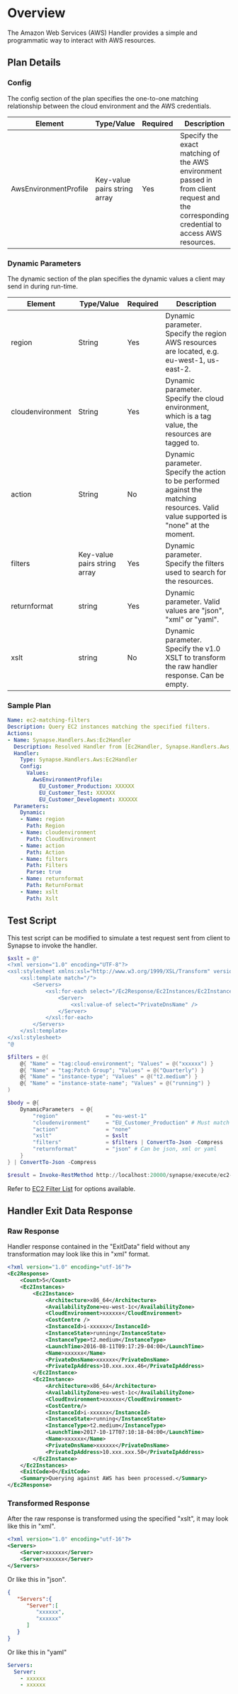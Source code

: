 # Overview
The Amazon Web Services (AWS) Handler provides a simple and programmatic way to interact with AWS resources.

## Plan Details
### Config
The config section of the plan specifies the one-to-one matching relationship between the cloud environment and the AWS credentials.

|Element|Type/Value|Required|Description
|-------|----------|--------|-----------
|AwsEnvironmentProfile|Key-value pairs string array|Yes|Specify the exact matching of the AWS environment passed in from client request and the corresponding credential to access AWS resources.

### Dynamic Parameters
The dynamic section of the plan specifies the dynamic values a client may send in during run-time.

|Element|Type/Value|Required|Description
|-------|----------|--------|-----------
|region|String|Yes|Dynamic parameter. Specify the region AWS resources are located, e.g. eu-west-1, us-east-2.
|cloudenvironment|String|Yes|Dynamic parameter. Specify the cloud environment, which is a tag value, the resources are tagged to.
|action|String|No|Dynamic parameter. Specify the action to be performed against the matching resources. Valid value supported is "none" at the moment.
|filters|Key-value pairs string array|Yes|Dynamic parameter. Specify the filters used to search for the resources.
|returnformat|string|Yes|Dynamic parameter. Valid values are "json", "xml" or "yaml".
|xslt|string|No|Dynamic parameter. Specify the v1.0 XSLT to transform the raw handler response. Can be empty.

### Sample Plan
````yaml
Name: ec2-matching-filters
Description: Query EC2 instances matching the specified filters.
Actions:
- Name: Synapse.Handlers.Aws:Ec2Handler
  Description: Resolved Handler from [Ec2Handler, Synapse.Handlers.Aws, Version=1.0.0.0, Culture=neutral, PublicKeyToken=null].
  Handler:
    Type: Synapse.Handlers.Aws:Ec2Handler
    Config:
      Values:
        AwsEnvironmentProfile:
          EU_Customer_Production: XXXXXX
          EU_Customer_Test: XXXXXX
          EU_Customer_Development: XXXXXX
  Parameters:
    Dynamic:
    - Name: region
      Path: Region
    - Name: cloudenvironment
      Path: CloudEnvironment
    - Name: action
      Path: Action
    - Name: filters
      Path: Filters
      Parse: true
    - Name: returnformat
      Path: ReturnFormat
    - Name: xslt
      Path: Xslt
````

## Test Script
This test script can be modified to simulate a test request sent from client to Synapse to invoke the handler.

````powershell
$xslt = @"
<?xml version="1.0" encoding="UTF-8"?>
<xsl:stylesheet xmlns:xsl="http://www.w3.org/1999/XSL/Transform" version="1.0">
    <xsl:template match="/">
        <Servers>
            <xsl:for-each select="/Ec2Response/Ec2Instances/Ec2Instance">
                <Server>
                    <xsl:value-of select="PrivateDnsName" />
                </Server>
            </xsl:for-each>
        </Servers>
    </xsl:template>
</xsl:stylesheet>
"@

$filters = @(
	@{ "Name" = "tag:cloud-environment"; "Values" = @("xxxxxx") }
	@{ "Name" = "tag:Patch Group"; "Values" = @("Quarterly") }
	@{ "Name" = "instance-type"; "Values" = @("t2.medium") }
	@{ "Name" = "instance-state-name"; "Values" = @("running") }
)

$body = @{
	DynamicParameters  = @{
		"region"               = "eu-west-1"
		"cloudenvironment"     = "EU_Customer_Production" # Must match the config
		"action"               = "none"
		"xslt"                 = $xslt
		"filters"              = $filters | ConvertTo-Json -Compress
		"returnformat"         = "json" # Can be json, xml or yaml
	}
} | ConvertTo-Json -Compress

$result = Invoke-RestMethod http://localhost:20000/synapse/execute/ec2-matching-filters/start/sync -body $body -ContentType "application/json" -Method "post" -UseDefaultCredentials

````
Refer to <a href="http://docs.aws.amazon.com/cli/latest/reference/ec2/describe-instances.html" target="_blank">EC2 Filter List</a> for options available.

## Handler Exit Data Response
### Raw Response
Handler response contained in the "ExitData" field without any transformation may look like this in "xml" format.
````xml
<?xml version="1.0" encoding="utf-16"?>
<Ec2Response>
    <Count>5</Count>
    <Ec2Instances>
        <Ec2Instance>
            <Architecture>x86_64</Architecture>
            <AvailabilityZone>eu-west-1c</AvailabilityZone>
            <CloudEnvironment>xxxxxx</CloudEnvironment>
            <CostCentre />
            <InstanceId>i-xxxxxx</InstanceId>
            <InstanceState>running</InstanceState>
            <InstanceType>t2.medium</InstanceType>
            <LaunchTime>2016-08-11T09:17:29-04:00</LaunchTime>
            <Name>xxxxxx</Name>
            <PrivateDnsName>xxxxxx</PrivateDnsName>
            <PrivateIpAddress>10.xxx.xxx.46</PrivateIpAddress>
        </Ec2Instance>
        <Ec2Instance>
            <Architecture>x86_64</Architecture>
            <AvailabilityZone>eu-west-1c</AvailabilityZone>
            <CloudEnvironment>xxxxxx</CloudEnvironment>
            <CostCentre/>
            <InstanceId>i-xxxxxx</InstanceId>
            <InstanceState>running</InstanceState>
            <InstanceType>t2.medium</InstanceType>
            <LaunchTime>2017-10-17T07:10:18-04:00</LaunchTime>
            <Name>xxxxxx</Name>
            <PrivateDnsName>xxxxxx</PrivateDnsName>
            <PrivateIpAddress>10.xxx.xxx.50</PrivateIpAddress>
        </Ec2Instance>
    </Ec2Instances>
    <ExitCode>0</ExitCode>
    <Summary>Querying against AWS has been processed.</Summary>
</Ec2Response>

````
### Transformed Response
After the raw response is transformed using the specified "xslt", it may look like this in "xml".
````xml
<?xml version="1.0" encoding="utf-16"?>
<Servers>
    <Server>xxxxxx</Server>
    <Server>xxxxxx</Server>
</Servers>
````
Or like this in "json".
````json
{
   "Servers":{
      "Server":[
         "xxxxxx",
         "xxxxxx"
      ]
   }
}
````
Or like this in "yaml"
````yaml
Servers:
  Server:
    - xxxxxx
    - xxxxxx
````
